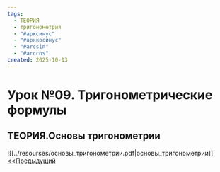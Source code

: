```yaml
---
tags:
  - ТЕОРИЯ
  - тригонометрия
  - "#арксинус"
  - "#арккосинус"
  - "#arcsin"
  - "#arccos"
created: 2025-10-13
---
```

# Урок №09. Тригонометрические формулы
## ТЕОРИЯ.Основы тригонометрии
![[../resourses/основы_тригонометрии.pdf|основы_тригонометрии]]  
[<<Предыдущий](<Lesson 8>)